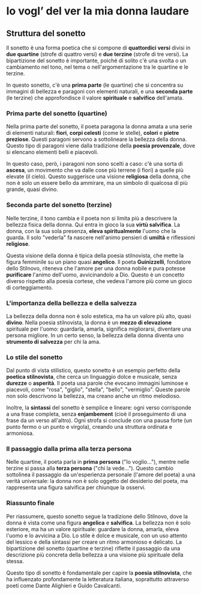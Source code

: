 # Io vogl’ del ver la mia donna laudare

## Struttura del sonetto

Il sonetto è una forma poetica che si compone di **quattordici versi** divisi in **due quartine** (strofe di quattro versi) e **due terzine** (strofe di tre versi). La bipartizione del sonetto è importante, poiché di solito c'è una svolta o un cambiamento nel tono, nel tema o nell'argomentazione tra le quartine e le terzine.

In questo sonetto, c'è una **prima parte** (le quartine) che si concentra su immagini di bellezza e paragoni con elementi naturali, e una **seconda parte** (le terzine) che approfondisce il valore **spirituale** e **salvifico** dell'amata.

### Prima parte del sonetto (quartine)

Nella prima parte del sonetto, il poeta paragona la donna amata a una serie di elementi naturali: **fiori**, **corpi celesti** (come le stelle), **colori** e **pietre preziose**. Questi paragoni servono a sottolineare la bellezza della donna. Questo tipo di paragoni viene dalla tradizione della **poesia provenzale**, dove si elencano elementi belli e piacevoli.

In questo caso, però, i paragoni non sono scelti a caso: c'è una sorta di **ascesa**, un movimento che va dalle cose più terrene (i fiori) a quelle più elevate (il cielo). Questo suggerisce una visione **religiosa** della donna, che non è solo un essere bello da ammirare, ma un simbolo di qualcosa di più grande, quasi divino.

### Seconda parte del sonetto (terzine)

Nelle terzine, il tono cambia e il poeta non si limita più a descrivere la bellezza fisica della donna. Qui entra in gioco la sua **virtù salvifica**. La donna, con la sua sola presenza, **eleva spiritualmente** l'uomo che la guarda. Il solo "vederla" fa nascere nell'animo pensieri di **umiltà** e riflessioni **religiose**.

Questa visione della donna è tipica della poesia stilnovista, che mette la figura femminile su un piano quasi **angelico**. Il poeta **Guinizzelli**, fondatore dello Stilnovo, riteneva che l'amore per una donna nobile e pura potesse **purificare** l'animo dell'uomo, avvicinandolo a Dio. Questo è un concetto diverso rispetto alla poesia cortese, che vedeva l'amore più come un gioco di corteggiamento.

### L'importanza della bellezza e della salvezza

La bellezza della donna non è solo estetica, ma ha un valore più alto, quasi **divino**. Nella poesia stilnovista, la donna è un **mezzo di elevazione** spirituale per l'uomo: guardarla, amarla, significa migliorarsi, diventare una persona migliore. In un certo senso, la bellezza della donna diventa uno **strumento di salvezza** per chi la ama.

### Lo stile del sonetto

Dal punto di vista stilistico, questo sonetto è un esempio perfetto della **poetica stilnovista**, che cerca un linguaggio dolce e musicale, senza **durezze** o **asperità**. Il poeta usa parole che evocano immagini luminose e piacevoli, come "rosa", "giglio", "stella", "bello", "vermiglio". Queste parole non solo descrivono la bellezza, ma creano anche un ritmo melodioso.

Inoltre, la **sintassi** del sonetto è semplice e lineare: ogni verso corrisponde a una frase completa, senza **enjambement** (cioè il proseguimento di una frase da un verso all'altro). Ogni strofa si conclude con una pausa forte (un punto fermo o un punto e virgola), creando una struttura ordinata e armoniosa.

### Il passaggio dalla prima alla terza persona

Nelle quartine, il poeta parla in **prima persona** ("Io voglio..."), mentre nelle terzine si passa alla **terza persona** ("chi la vede..."). Questo cambio sottolinea il passaggio da un'esperienza personale (l'amore del poeta) a una verità universale: la donna non è solo oggetto del desiderio del poeta, ma rappresenta una figura salvifica per chiunque la osservi.

### Riassunto finale

Per riassumere, questo sonetto segue la tradizione dello Stilnovo, dove la donna è vista come una figura **angelica** e **salvifica**. La bellezza non è solo esteriore, ma ha un valore spirituale: guardare la donna, amarla, eleva l'uomo e lo avvicina a Dio. Lo stile è dolce e musicale, con un uso attento del lessico e della sintassi per creare un ritmo armonioso e delicato. La bipartizione del sonetto (quartine e terzine) riflette il passaggio da una descrizione più concreta della bellezza a una visione più spirituale della stessa.

Questo tipo di sonetto è fondamentale per capire la **poesia stilnovista**, che ha influenzato profondamente la letteratura italiana, soprattutto attraverso poeti come Dante Alighieri e Guido Cavalcanti.